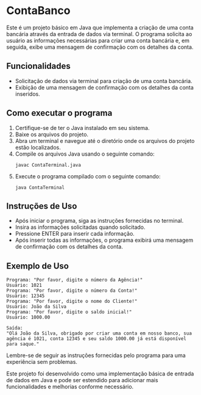 # ContaBanco

Este é um projeto básico em Java que implementa a criação de uma conta bancária através da entrada de dados via terminal. O programa solicita ao usuário as informações necessárias para criar uma conta bancária e, em seguida, exibe uma mensagem de confirmação com os detalhes da conta.

## Funcionalidades

- Solicitação de dados via terminal para criação de uma conta bancária.
- Exibição de uma mensagem de confirmação com os detalhes da conta inseridos.

## Como executar o programa

1. Certifique-se de ter o Java instalado em seu sistema.
2. Baixe os arquivos do projeto.
3. Abra um terminal e navegue até o diretório onde os arquivos do projeto estão localizados.
4. Compile os arquivos Java usando o seguinte comando:
   ```
   javac ContaTerminal.java
   ```
5. Execute o programa compilado com o seguinte comando:
   ```
   java ContaTerminal
   ```

## Instruções de Uso

- Após iniciar o programa, siga as instruções fornecidas no terminal.
- Insira as informações solicitadas quando solicitado.
- Pressione ENTER para inserir cada informação.
- Após inserir todas as informações, o programa exibirá uma mensagem de confirmação com os detalhes da conta.

## Exemplo de Uso

```
Programa: "Por favor, digite o número da Agência!"
Usuário: 1021
Programa: "Por favor, digite o número da Conta!"
Usuário: 12345
Programa: "Por favor, digite o nome do Cliente!"
Usuário: João da Silva
Programa: "Por favor, digite o saldo inicial!"
Usuário: 1000.00

Saída:
"Olá João da Silva, obrigado por criar uma conta em nosso banco, sua agência é 1021, conta 12345 e seu saldo 1000.00 já está disponível para saque."
```

Lembre-se de seguir as instruções fornecidas pelo programa para uma experiência sem problemas.

Este projeto foi desenvolvido como uma implementação básica de entrada de dados em Java e pode ser estendido para adicionar mais funcionalidades e melhorias conforme necessário.